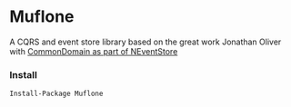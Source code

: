 # Muflone
A CQRS and event store library based on the great work Jonathan Oliver with [CommonDomain as part of NEventStore](https://github.com/NEventStore/NEventStore)


### Install ###
`Install-Package Muflone`

